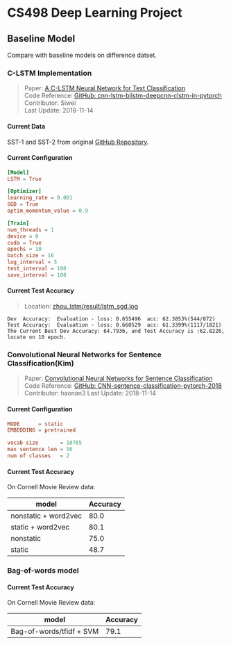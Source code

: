 # CS498 Deep Learning Project

## Baseline Model
Compare with baseline models on difference datset.

### C-LSTM Implementation
> Paper: [A C-LSTM Neural Network for Text Classification](https://arxiv.org/abs/1511.08630)  
> Code Reference: [GitHub: cnn-lstm-bilstm-deepcnn-clstm-in-pytorch](https://github.com/bamtercelboo/cnn-lstm-bilstm-deepcnn-clstm-in-pytorch)  
> Contributor: Siwei  
> Last Update: 2018-11-14  

#### Current Data
SST-1 and SST-2 from original [GitHub Repository](https://github.com/bamtercelboo/cnn-lstm-bilstm-deepcnn-clstm-in-pytorch/tree/master/Data).

#### Current Configuration
```conf
[Model]
LSTM = True

[Optimizer]
learning_rate = 0.001
SGD = True
optim_momentum_value = 0.9

[Train]
num_threads = 1
device = 0
cuda = True
epochs = 10
batch_size = 16
log_interval = 5
test_interval = 100
save_interval = 100
```

#### Current Test Accuracy
> Location: [zhou_lstm/result/lstm_sgd.log](zhou_lstm/result/lstm_sgd.log)
```
Dev  Accuracy:  Evaluation - loss: 0.655496  acc: 62.3853%(544/872) 
Test Accuracy:  Evaluation - loss: 0.660529  acc: 61.3399%(1117/1821) 
The Current Best Dev Accuracy: 64.7936, and Test Accuracy is :62.8226, locate on 10 epoch.
```


### Convolutional Neural Networks for Sentence Classification(Kim)
> Paper: [Convolutional Neural Networks for Sentence Classification](https://www.aclweb.org/anthology/D14-1181)  
> Code Reference: [GitHub: CNN-sentence-classification-pytorch-2018](https://github.com/junwang4/CNN-sentence-classification-pytorch-2018)  
> Contributor: haonan3
> Last Update: 2018-11-14


#### Current Configuration
```conf
MODE      = static
EMBEDDING = pretrained

vocab size       = 18765
max sentence len = 56
num of classes   = 2
```

#### Current Test Accuracy
On Cornell Movie Review data:

| model | Accuracy|
|--- | --- |
|nonstatic + word2vec   | 80.0 |
|static + word2vec      | 80.1 |
|nonstatic              | 75.0 |
|static                 | 48.7 | 



### Bag-of-words model

#### Current Test Accuracy
On Cornell Movie Review data:

| model | Accuracy|
|--- | --- |
|Bag-of-words/tfidf + SVM|79.1|
